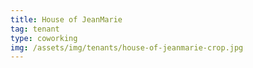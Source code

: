 ```yaml
---
title: House of JeanMarie
tag: tenant
type: coworking
img: /assets/img/tenants/house-of-jeanmarie-crop.jpg
---
```

